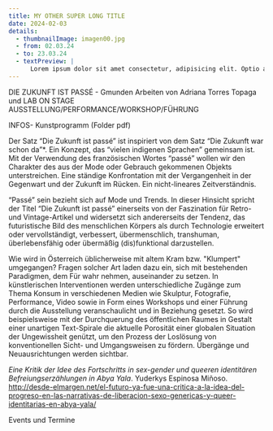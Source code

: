 ```yaml
---
title: MY OTHER SUPER LONG TITLE
date: 2024-02-03
details:
  - thumbnailImage: imagen00.jpg
  - from: 02.03.24
  - to: 23.03.24
  - textPreview: |
      Lorem ipsum dolor sit amet consectetur, adipisicing elit. Optio architecto error dolor ea similique asperiores laudantium, et doloremque libero ullam, eius qui ipsum sint nam, enim officia quam accusamus consequuntur.
---
```


DIE ZUKUNFT IST PASSÉ - Gmunden
Arbeiten von Adriana Torres Topaga und LAB ON STAGE
AUSSTELLUNG/PERFORMANCE/WORKSHOP/FÜHRUNG

INFOS- Kunstprogramm (Folder pdf)

Der Satz “Die Zukunft ist passé” ist inspiriert von dem Satz “Die Zukunft war schon da”\*. Ein Konzept, das “vielen indigenen Sprachen” gemeinsam ist.
Mit der Verwendung des französischen Wortes “passé” wollen wir den Charakter des aus der Mode oder Gebrauch gekommenen Objekts unterstreichen. Eine ständige Konfrontation mit der Vergangenheit in der Gegenwart und der Zukunft im Rücken. Ein nicht-lineares Zeitverständnis.

“Passé” sein bezieht sich auf Mode und Trends. In dieser Hinsicht spricht der Titel “Die Zukunft ist passé” einerseits von der Faszination für Retro- und Vintage-Artikel und widersetzt sich andererseits der Tendenz, das futuristische Bild des menschlichen Körpers als durch Technologie erweitert oder vervollständigt, verbessert, übermenschlich, transhuman, überlebensfähig oder übermäßig (dis)funktional darzustellen.

Wie wird in Österreich üblicherweise mit altem Kram bzw. "Klumpert" umgegangen?
Fragen solcher Art laden dazu ein, sich mit bestehenden Paradigmen, dem Für wahr nehmen, auseinander zu setzen. In künstlerischen Interventionen werden unterschiedliche Zugänge zum Thema Konsum in verschiedenen Medien wie Skulptur, Fotografie, Performance, Video sowie in Form eines Workshops und einer Führung durch die Ausstellung veranschaulicht und in Beziehung gesetzt.
So wird beispielsweise mit der Durchquerung des öffentlichen Raumes in Gestalt einer unartigen Text-Spirale die aktuelle Porosität einer globalen Situation der Ungewissheit genützt, um den Prozess der Loslösung von konventionellen Sicht- und Umgangsweisen zu fördern. Übergänge und Neuausrichtungen werden sichtbar.

_Eine Kritik der Idee des Fortschritts in sex-gender und queeren identitären Befreiungserzählungen in Abya Yala_. Yuderkys Espinosa Miñoso. http://desde-elmargen.net/el-futuro-ya-fue-una-critica-a-la-idea-del-progreso-en-las-narrativas-de-liberacion-sexo-genericas-y-queer-identitarias-en-abya-yala/

Events und Termine
